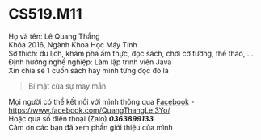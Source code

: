 # CS519.M11
Họ và tên: Lê Quang Thắng  
Khóa 2016, Ngành Khoa Học Máy Tính  
Sở thích: du lịch, khám phá ẩm thực, đọc sách, chơi cờ tướng, thể thao, ...  
Định hướng nghề nghiệp: Làm lập trình viên Java  
Xin chia sẻ 1 cuốn sách hay mình từng đọc đó là
> Bí mật của sự may mắn
>
Mọi người có thể kết nối với mình thông qua [Facebook](https://www.facebook.com/QuangThangLe.3Yo/) - https://www.facebook.com/QuangThangLe.3Yo/  
Hoặc qua số điện thoại (Zalo) ***0363899133***  
Cảm ơn các bạn đã xem phần giới thiệu của mình
